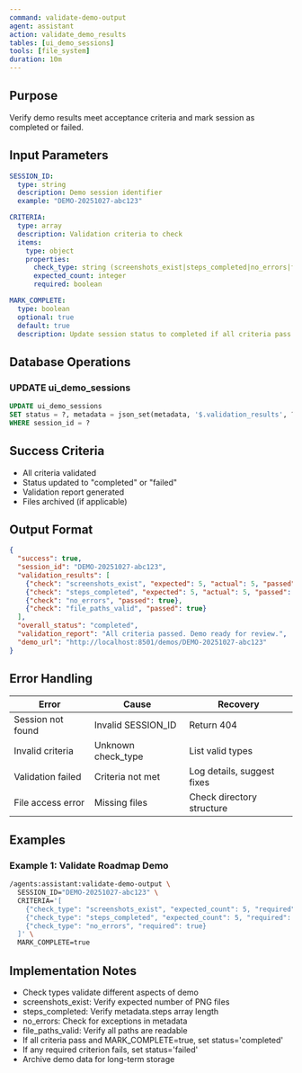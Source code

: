 ```yaml
---
command: validate-demo-output
agent: assistant
action: validate_demo_results
tables: [ui_demo_sessions]
tools: [file_system]
duration: 10m
---
```


## Purpose

Verify demo results meet acceptance criteria and mark session as completed or failed.

## Input Parameters

```yaml
SESSION_ID:
  type: string
  description: Demo session identifier
  example: "DEMO-20251027-abc123"

CRITERIA:
  type: array
  description: Validation criteria to check
  items:
    type: object
    properties:
      check_type: string (screenshots_exist|steps_completed|no_errors|file_paths_valid)
      expected_count: integer
      required: boolean

MARK_COMPLETE:
  type: boolean
  optional: true
  default: true
  description: Update session status to completed if all criteria pass
```

## Database Operations

### UPDATE ui_demo_sessions

```sql
UPDATE ui_demo_sessions
SET status = ?, metadata = json_set(metadata, '$.validation_results', ?)
WHERE session_id = ?
```

## Success Criteria

- All criteria validated
- Status updated to "completed" or "failed"
- Validation report generated
- Files archived (if applicable)

## Output Format

```json
{
  "success": true,
  "session_id": "DEMO-20251027-abc123",
  "validation_results": [
    {"check": "screenshots_exist", "expected": 5, "actual": 5, "passed": true},
    {"check": "steps_completed", "expected": 5, "actual": 5, "passed": true},
    {"check": "no_errors", "passed": true},
    {"check": "file_paths_valid", "passed": true}
  ],
  "overall_status": "completed",
  "validation_report": "All criteria passed. Demo ready for review.",
  "demo_url": "http://localhost:8501/demos/DEMO-20251027-abc123"
}
```

## Error Handling

| Error | Cause | Recovery |
|-------|-------|----------|
| Session not found | Invalid SESSION_ID | Return 404 |
| Invalid criteria | Unknown check_type | List valid types |
| Validation failed | Criteria not met | Log details, suggest fixes |
| File access error | Missing files | Check directory structure |

## Examples

### Example 1: Validate Roadmap Demo

```bash
/agents:assistant:validate-demo-output \
  SESSION_ID="DEMO-20251027-abc123" \
  CRITERIA='[
    {"check_type": "screenshots_exist", "expected_count": 5, "required": true},
    {"check_type": "steps_completed", "expected_count": 5, "required": true},
    {"check_type": "no_errors", "required": true}
  ]' \
  MARK_COMPLETE=true
```

## Implementation Notes

- Check types validate different aspects of demo
- screenshots_exist: Verify expected number of PNG files
- steps_completed: Verify metadata.steps array length
- no_errors: Check for exceptions in metadata
- file_paths_valid: Verify all paths are readable
- If all criteria pass and MARK_COMPLETE=true, set status='completed'
- If any required criterion fails, set status='failed'
- Archive demo data for long-term storage
